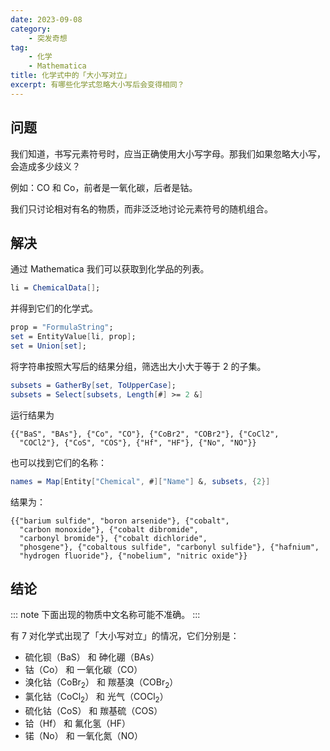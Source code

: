 ```yaml
---
date: 2023-09-08
category:
    - 突发奇想
tag:
    - 化学
    - Mathematica
title: 化学式中的「大小写对立」
excerpt: 有哪些化学式忽略大小写后会变得相同？
---
```


## 问题
我们知道，书写元素符号时，应当正确使用大小写字母。那我们如果忽略大小写，会造成多少歧义？

例如：$\text{CO}$ 和 $\text{Co}$，前者是一氧化碳，后者是钴。

我们只讨论相对有名的物质，而非泛泛地讨论元素符号的随机组合。

## 解决
通过 Mathematica 我们可以获取到化学品的列表。

```mathematica
li = ChemicalData[];
```

并得到它们的化学式。

```mathematica
prop = "FormulaString";
set = EntityValue[li, prop];
set = Union[set];
```

将字符串按照大写后的结果分组，筛选出大小大于等于 2 的子集。

```mathematica
subsets = GatherBy[set, ToUpperCase];
subsets = Select[subsets, Length[#] >= 2 &]
```

运行结果为
```plain
{{"BaS", "BAs"}, {"Co", "CO"}, {"CoBr2", "COBr2"}, {"CoCl2", 
  "COCl2"}, {"CoS", "COS"}, {"Hf", "HF"}, {"No", "NO"}}
```

也可以找到它们的名称：
```mathematica
names = Map[Entity["Chemical", #]["Name"] &, subsets, {2}]
```

结果为：
```plain
{{"barium sulfide", "boron arsenide"}, {"cobalt", 
  "carbon monoxide"}, {"cobalt dibromide", 
  "carbonyl bromide"}, {"cobalt dichloride", 
  "phosgene"}, {"cobaltous sulfide", "carbonyl sulfide"}, {"hafnium", 
  "hydrogen fluoride"}, {"nobelium", "nitric oxide"}}
```

## 结论
::: note
下面出现的物质中文名称可能不准确。
:::

有 7 对化学式出现了「大小写对立」的情况，它们分别是：
- 硫化钡（$\text{BaS}$） 和 砷化硼（$\text{BAs}$）
- 钴（$\text{Co}$） 和 一氧化碳（$\text{CO}$）
- 溴化钴（$\text{CoBr}_2$） 和 羰基溴（$\text{COBr}_2$）
- 氯化钴（$\text{CoCl}_2$） 和 光气（$\text{COCl}_2$）
- 硫化钴（$\text{CoS}$） 和 羰基硫（$\text{COS}$）
- 铪（$\text{Hf}$） 和 氟化氢（$\text{HF}$）
- 锘（$\text{No}$） 和 一氧化氮（$\text{NO}$）
